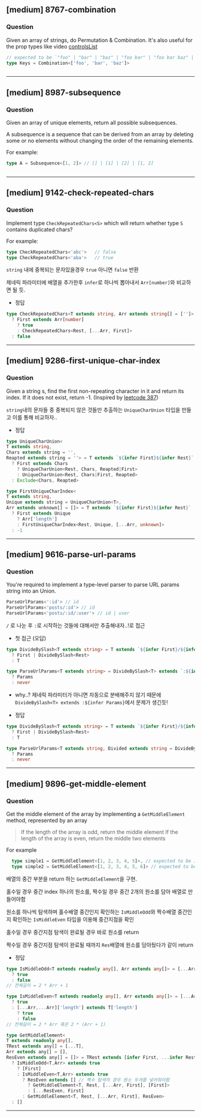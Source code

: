 
## [medium] 8767-combination

  ### Question

  Given an array of strings, do Permutation & Combination.
  It's also useful for the prop types like video [controlsList](https://developer.mozilla.org/en-US/docs/Web/API/HTMLMediaElement/controlsList)

  ```ts
  // expected to be `"foo" | "bar" | "baz" | "foo bar" | "foo bar baz" | "foo baz" | "foo baz bar" | "bar foo" | "bar foo baz" | "bar baz" | "bar baz foo" | "baz foo" | "baz foo bar" | "baz bar" | "baz bar foo"`
  type Keys = Combination<['foo', 'bar', 'baz']>
  ```


```ts
```

------

## [medium] 8987-subsequence

  ### Question

  Given an array of unique elements, return all possible subsequences.

  A subsequence is a sequence that can be derived from an array by deleting some or no elements without changing the order of the remaining elements.

  For example:

  ```typescript
  type A = Subsequence<[1, 2]> // [] | [1] | [2] | [1, 2]
  ```

```ts
```

------

## [medium] 9142-check-repeated-chars

  ### Question

  Implement type ```CheckRepeatedChars<S>``` which will return whether type ```S``` contains duplicated chars?

  For example:

  ```ts
  type CheckRepeatedChars<'abc'>   // false
  type CheckRepeatedChars<'aba'>   // true
  ```

`string` 내에 중복되는 문자있을경우 `true` 아니면 `false` 반환

제네릭 파라미터에 배열을 추가한후 `infer`로 하나씩 뽑아내서 `Arr[number]`와 비교하면 될 듯.

* 정답
```ts
type CheckRepeatedChars<T extends string, Arr extends string[] = ['']> = T extends `${infer First}${infer Rest}`
  ? First extends Arr[number]
    ? true
    : CheckRepeatedChars<Rest, [...Arr, First]>
  : false
```

------

## [medium] 9286-first-unique-char-index

  ### Question

  Given a string s, find the first non-repeating character in it and return its index. If it does not exist, return -1. (Inspired by [leetcode 387](https://leetcode.com/problems/first-unique-character-in-a-string/))

`string`내의 문자들 중 중복되지 않은 것들만 추출하는 `UniqueCharUnion` 타입을 만들고 이를 통해 비교하자..

* 정답
```ts
type UniqueCharUnion<
T extends string, 
Chars extends string = '', 
Reapted extends string = ''> = T extends `${infer First}${infer Rest}`
  ? First extends Chars
    ? UniqueCharUnion<Rest, Chars, Reapted|First>
    : UniqueCharUnion<Rest, Chars|First, Reapted>
  : Exclude<Chars, Reapted>

type FirstUniqueCharIndex<
T extends string, 
Unique extends string = UniqueCharUnion<T>, 
Arr extends unknown[] = []> = T extends `${infer First}${infer Rest}`
  ? First extends Unique
    ? Arr['length']
    : FirstUniqueCharIndex<Rest, Unique, [...Arr, unknown]>
  : -1
```

------

## [medium] 9616-parse-url-params

  ### Question

  You're required to implement a type-level parser to parse URL params string into an Union.

  ```ts
  ParseUrlParams<':id'> // id
  ParseUrlParams<'posts/:id'> // id
  ParseUrlParams<'posts/:id/:user'> // id | user
  ```

`/` 로 나눈 후 `:`로 시작하는 것들에 대해서만 추출해내자..!로 접근

* 첫 접근 (오답)
```ts
type DivideBySlash<T extends string> = T extends `${infer First}/${infer Rest}`
  ? First | DivideBySlash<Rest>
  : T

type ParseUrlParams<T extends string> = DivideBySlash<T> extends `:${infer Params}`
  ? Params
  : never
```

* why..? 제네릭 파라미터가 아니면 자동으로 분배해주지 않기 때문에 `DivideBySlash<T> extends :${infer Params}`에서 문제가 생긴듯!

* 정답
```ts
type DivideBySlash<T extends string> = T extends `${infer First}/${infer Rest}`
  ? First | DivideBySlash<Rest>
  : T

type ParseUrlParams<T extends string, Divided extends string = DivideBySlash<T>> = Divided extends `:${infer Params}`
  ? Params
  : never
```


------

## [medium] 9896-get-middle-element

  ### Question

  Get the middle element of the array by implementing a `GetMiddleElement` method, represented by an array

  > If the length of the array is odd, return the middle element
  > If the length of the array is even, return the middle two elements

  For example

  ```ts
    type simple1 = GetMiddleElement<[1, 2, 3, 4, 5]>, // expected to be [3]
    type simple2 = GetMiddleElement<[1, 2, 3, 4, 5, 6]> // expected to be [3, 4]
  ```

배열의 중간 부분을 return 하는 `GetMiddleElement`을 구현.

홀수일 경우 중간 index 하나의 원소를, 짝수일 경우 중간 2개의 원소를 담아 배열로 만들어야함

원소를 하나씩 탐색하며 홀수배열 중간인지 확인하는 `IsMiddleOdd`와 짝수배열 중간인지 확인하는 `IsMiddleEven` 타입을 이용해 중간지점을 확인

홀수일 경우 중간지점 탐색이 완료될 경우 바로 원소를 return

짝수일 경우 중간지점 탐색이 완료될 때까지 `Res`배열에 원소를 담아뒀다가 같이 return

* 정답
```ts
type IsMiddleOdd<T extends readonly any[], Arr extends any[]> = [...Arr,...Arr,unknown]['length'] extends T['length']
  ? true
  : false
// 전체길이 = 2 * Arr + 1

type IsMiddleEven<T extends readonly any[], Arr extends any[]> = [...Arr,...Arr, unknown,unknown]['length'] extends T['length']
  ? true
  : [...Arr,...Arr]['length'] extends T['length']
    ? true
    : false
// 전체길이 = 2 * Arr 혹은 2 * (Arr + 1)

type GetMiddleElement<
T extends readonly any[], 
TRest extends any[] = [...T],
Arr extends any[] = [], 
ResEven extends any[] = []> = TRest extends [infer First, ...infer Rest]
  ? IsMiddleOdd<T,Arr> extends true
    ? [First]
    : IsMiddleEven<T,Arr> extends true
      ? ResEven extends [] // 짝수 탐색의 경우 원소 두개를 넣어줘야함
        ? GetMiddleElement<T, Rest, [...Arr, First], [First]>
        : [...ResEven, First]
      : GetMiddleElement<T, Rest, [...Arr, First], ResEven>
  : []
```

------